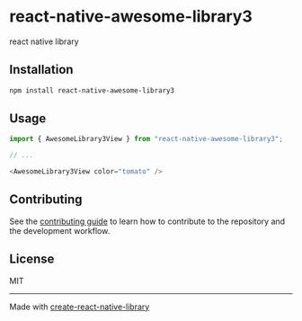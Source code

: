 # react-native-awesome-library3

react native library

## Installation

```sh
npm install react-native-awesome-library3
```

## Usage

```js
import { AwesomeLibrary3View } from "react-native-awesome-library3";

// ...

<AwesomeLibrary3View color="tomato" />
```

## Contributing

See the [contributing guide](CONTRIBUTING.md) to learn how to contribute to the repository and the development workflow.

## License

MIT

---

Made with [create-react-native-library](https://github.com/callstack/react-native-builder-bob)

